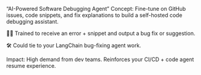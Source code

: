 “AI-Powered Software Debugging Agent”
Concept: Fine-tune on GitHub issues, code snippets, and fix explanations to build a self-hosted code debugging assistant.

👨‍💻 Trained to receive an error + snippet and output a bug fix or suggestion.

🛠 Could tie to your LangChain bug-fixing agent work.

Impact: High demand from dev teams. Reinforces your CI/CD + code agent resume experience.